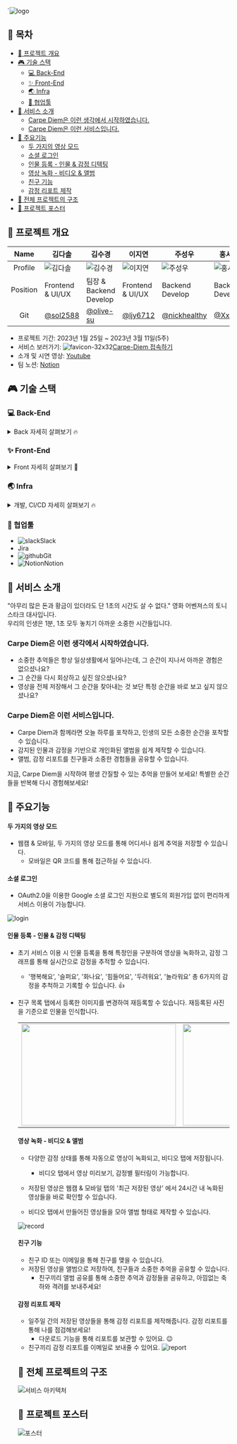 `![logo](https://user-images.githubusercontent.com/66216102/224023729-c3fef6b4-d45a-48a8-8e7c-1be533e18078.png)

## 🚀 목차

- [🚀 프로젝트 개요](#🚀-프로젝트-개요)
- [🎮 기술 스택](#🎮-기술-스택)
  - [💻 Back-End](#💻-back-end)
  - [✨ Front-End](#✨-front-end)
  - [🌏 Infra](#🌏-Infra)
  - [🫡 협업툴](#🫡-협업툴)
- [🚀 서비스 소개](#🚀-서비스-소개)
  - [Carpe Diem은 이런 생각에서 시작하였습니다.](#carpe-diem은-이런-생각에서-시작하였습니다)
  - [Carpe Diem은 이런 서비스입니다.](#carpe-diem은-이런-서비스입니다)
- [🚀 주요기능](#🚀-주요기능)
  - [두 가지의 영상 모드](#두-가지의-영상-모드)
  - [소셜 로그인](#소셜-로그인)
  - [인물 등록 - 인물 & 감정 디텍팅](#인물-등록---인물--감정-디텍팅)
  - [영상 녹화 - 비디오 & 앨범](#영상-녹화---비디오--앨범)
  - [친구 기능](#친구-기능)
  - [감정 리포트 제작](#감정-리포트-제작)
- [🚀 전체 프로젝트의 구조](#🚀-전체-프로젝트의-구조)
- [🚀 프로젝트 포스터](#🚀-프로젝트-포스터)

## 🚀 프로젝트 개요

|   Name   | 김다솔                                                                                                            | 김수경                                                                                                            | 이지연                                                                                                            | 주성우                                                                                                            | 홍서희                                                                                                           |
| :------: | ----------------------------------------------------------------------------------------------------------------- | ----------------------------------------------------------------------------------------------------------------- | ----------------------------------------------------------------------------------------------------------------- | ----------------------------------------------------------------------------------------------------------------- | ---------------------------------------------------------------------------------------------------------------- |
| Profile  | ![김다솔](https://user-images.githubusercontent.com/66216102/224022201-5cecf932-469b-416e-8e43-e62ec1286337.jpeg) | ![김수경](https://user-images.githubusercontent.com/66216102/224022211-d841609e-5e04-4246-95bc-893bb0b95959.jpeg) | ![이지연](https://user-images.githubusercontent.com/66216102/224022216-5b8070a7-afb1-4d60-b21f-2fcd74f54cf8.jpeg) | ![주성우](https://user-images.githubusercontent.com/66216102/224022220-16542f51-9dcd-45a8-a1af-b04422a125cc.jpeg) | ![홍서희](https://user-images.githubusercontent.com/66216102/224022221-e2ce65ca-a78e-4589-9ae3-38eb04af98f3.jpg) |
| Position | Frontend & UI/UX                                                                                                  | 팀장 & Backend Develop                                                                                            | Frontend & UI/UX                                                                                                  | Backend Develop                                                                                                   | Backend Develop                                                                                                  |
|   Git    | [@sol2588](https://github.com/sol2588)                                                                            | [@olive-su](https://github.com/olive-su)                                                                          | [@ljy6712](https://github.com/ljy6712)                                                                            | [@nickhealthy](https://github.com/nickhealthy)                                                                    | [@XxoSio](https://github.com/XxoSio)                                                                             |

- 프로젝트 기간: 2023년 1월 25일 ~ 2023년 3월 11일(5주)
- 서비스 보러가기: ![favicon-32x32](https://user-images.githubusercontent.com/66216102/224023859-edc77f7f-9169-4d68-a0f0-773a180e4706.png)[Carpe-Diem 접속하기](https://jungle-carpediem.site/)
- 소개 및 시연 영상: [Youtube](https://youtu.be/T-rQf3vlSrs)
- 팀 노션: [Notion](https://www.notion.so/kimpp/CARPE-DIEM-WIKI-1647f0a74db346b3b3edddebe390cd48)

## 🎮 기술 스택

### 💻 Back-End

<details>
      <summary>Back 자세히 살펴보기 🔥</summary>
      <ul>
        <li>기술스택 ⚙ 및 라이브러리 📚</li>
      </ul>
      <ul>
          <li><img src='https://user-images.githubusercontent.com/66216102/224264138-0edc6152-a748-4118-9cf2-fc4898c16c68.png'/>Nodejs v18.14.0</li>
          <li><img src='https://user-images.githubusercontent.com/66216102/224264127-57727e5f-5602-4b16-9e40-046b483a9276.png'/>express: 4.17.17</li>
          <li><img src='https://user-images.githubusercontent.com/66216102/224264117-eeb99abc-0445-4b26-93d1-aac2f9f6898f.png'/>eslint: 8.33.0</li>
          <li><img src='https://user-images.githubusercontent.com/66216102/224264995-09b056e5-7669-481b-91e8-43d888828c47.png'/>typescript: 4.9.5</li>
					<li><img src='https://user-images.githubusercontent.com/66216102/224264994-93ffc8de-a92a-45f0-b19f-4e2eac64af81.png'/>dotenv: 16.0.3</li>
        	<li><img src='https://user-images.githubusercontent.com/66216102/224265356-8c73514d-9775-4728-ba97-93f87fa521bb.png'/>aws-sdk: 3.266</li>
  	      <li><img src=''/>multer: 8.33.0</li>
          <li><img src='https://user-images.githubusercontent.com/66216102/224264989-00f768e1-ad7f-48aa-bf42-94cd3cc51e98.png'/>socket.io: 4.6.1</li>
	        <li><img src='https://user-images.githubusercontent.com/66216102/224264142-38b6385c-f684-4994-8288-6b6df487a530.png'/>passport: 0.6.0</li>
	        <li><img src='https://user-images.githubusercontent.com/66216102/224264142-38b6385c-f684-4994-8288-6b6df487a530.png'/>passport-google-oauth2: 0.2.0</li>
        	<li><img src=''/>swagger-jsdoc: 6.2.8</li>
        	<li><img src=''/>swagger-ui-express: 4.6.0</li>
          <li><img src=''/>cors: 2.8.5</li>
          <li><img src='https://user-images.githubusercontent.com/66216102/224264131-18f9cac3-9af3-439f-b902-9552cce9a605.png'/>mysql: 8.0.28</li>
          <li><img src='https://user-images.githubusercontent.com/66216102/224264143-8b481f85-594d-4b57-96af-54a04d27e539.png'/>sequelize: 6.28.0</li>
          <li><img src='https://user-images.githubusercontent.com/66216102/224264999-d220bce1-5802-4bf6-b199-d0af409904fe.png'/>winston: 3.8.2</li>
        	<li><img src='https://user-images.githubusercontent.com/66216102/224264999-d220bce1-5802-4bf6-b199-d0af409904fe.png'/>winston-daily-rotate-file: 4.7.1</li>
      </ul>
  </details>

### ✨ Front-End

<details>
    <summary>Front 자세히 살펴보기 🌈</summary>
    <ul>
        <li>기술스택 ⚙ 및 라이브러리 📚</li>
    </ul>   
    <ul>
      <li>JS, HTML, CSS</li>
        <li><img src='https://user-images.githubusercontent.com/66216102/224266842-8f9ddd03-2693-461a-a3e6-48a62781aeb7.png'/>react: 18.2.0</li>
        <li><img src=''/>react-webcam: 7.0.1</li>
        <li><img src='https://user-images.githubusercontent.com/66216102/224266847-3d5ba778-a382-4a4a-a327-19fdecf55961.png'/>redux: 4.2.1</li>
        <li><img src='https://user-images.githubusercontent.com/66216102/224266847-3d5ba778-a382-4a4a-a327-19fdecf55961.png'/>redux-saga: 1.2.2</li>
        <li><img src=''/>styled-components: 5.3.6</li>
        <li><img src='https://user-images.githubusercontent.com/66216102/224264989-00f768e1-ad7f-48aa-bf42-94cd3cc51e98.png'/>socket.io-client: 4.6.0</li>
        <li><img src=''/>styled-components: 5.3.6</li>
   		  <li><img src='https://user-images.githubusercontent.com/66216102/224265356-8c73514d-9775-4728-ba97-93f87fa521bb.png'/>aws-sdk: 3.266</li>
        <li><img src=''/>axios @0.21.1 : Promise 기반 HTPP 클라이언트</li>
        <li><img src=''/>fontawesome @2.0.2 : 아이콘 라이브러리</li>
        <li><img src=''/>openvidu-browser @2.17.0 : webRTC 라이브러리</li>
        <li><img src=''/>vue-awesome-swiper @4.1.1 : 이미지 슬라이더 라이브러리</li>
      <li><img src='https://user-images.githubusercontent.com/66216102/224264117-eeb99abc-0445-4b26-93d1-aac2f9f6898f.png'/>eslint & prettier @6.7.2 : 협업을 위한 formatter 라이브러리</li>
        <li>"@mui/material": "^5.11.7"</li>
      	<li><img src='https://user-images.githubusercontent.com/66216102/224266855-0f802f93-25cc-4aed-94a6-453206a51804.png'/>yarn: 3.4.1</li>
        <li>"@react-oauth/google": "^0.7.0"</li>
        <li>"html2canvas": "^1.4.1",</li>
        <li>"react-images-upload": "^1.2.8",</li>
        <li>"@types/swiper": "^6.0.0",</li>
    </ul>
</details>

### 🌏 Infra

  <details>
      <summary>개발, CI/CD 자세히 살펴보기 🔥</summary>
      <ul>
          <li><img src=''/>AWS IAM - Access Management</li>
          <li><img src='https://user-images.githubusercontent.com/66216102/224265881-0913eef6-823b-4504-bbb8-dc4a52624cf1.png'/>AWS EC2 - Deploy Server</li>
         	<li><img src=''/>AWS Lambda - Change File extension, Make Thumbnail, Batch</li>
          <li><img src='https://user-images.githubusercontent.com/66216102/224265876-9c4decdf-4db5-467d-b1ea-ce51c250cb43.png'/>AWS Cloud Front - CDN</li>
          <li><img src='https://user-images.githubusercontent.com/66216102/224265890-611527f2-bc0f-4406-a578-5e11d9e30afa.png'/>AWS S3 - File(Image, Video) Server</li>
          <li><img src='https://user-images.githubusercontent.com/66216102/224265887-d75e49a5-3142-4bc8-b158-b9cef781faad.png'/>AWS RDS - DB Server</li>
	        <li><img src='https://user-images.githubusercontent.com/66216102/224264133-4050418b-93d3-45e1-ae10-d019af337e4f.png'/>Nginx - WEB Server</li>
          <li><img src=''/>Github Action</li>
          <li><img src='https://user-images.githubusercontent.com/66216102/224265361-58d20587-0ef0-4307-8906-c78cad062faa.png'/>Docker</li>
      </ul>
  </details>

### 🫡 협업툴

- ![slack](https://user-images.githubusercontent.com/66216102/224266849-ba599070-7921-4454-9780-bb8890b51996.png)Slack
- Jira
- ![github](https://user-images.githubusercontent.com/66216102/224265368-70504ef1-5678-4c1a-9863-1823203c4b4e.png)Git
- ![Notion](https://user-images.githubusercontent.com/66216102/224267565-955bf2eb-e3d9-4c3a-bee9-cf04be016966.png)Notion

## 🚀 서비스 소개

"아무리 많은 돈과 황금이 있더라도 단 1초의 시간도 살 수 없다." 영화 어벤져스의 토니스타크 대사입니다.<br />
우리의 인생은 1분, 1초 모두 놓치기 아까운 소중한 시간들입니다.

### Carpe Diem은 이런 생각에서 시작하였습니다.

- 소중한 추억들은 항상 일상생활에서 일어나는데, 그 순간이 지나서 아까운 경험은 없으셨나요?
- 그 순간을 다시 회상하고 싶진 않으셨나요?
- 영상을 전체 저장해서 그 순간을 찾아내는 것 보단 특정 순간을 바로 보고 싶지 않으셨나요?

### Carpe Diem은 이런 서비스입니다.

- Carpe Diem과 함께라면 오늘 하루를 포착하고, 인생의 모든 소중한 순간을 포착할 수 있습니다.
- 감지된 인물과 감정을 기반으로 개인화된 앨범을 쉽게 제작할 수 있습니다.
- 앨범, 감정 리포트를 친구들과 소중한 경험들을 공유할 수 있습니다.

지금, Carpe Diem을 시작하여 평생 간질할 수 있는 추억을 만들어 보세요!
특별한 순간들을 반복해 다시 경험해보세요!

## 🚀 주요기능

#### 두 가지의 영상 모드

- 웹캠 & 모바일, 두 가지의 영상 모드를 통해 어디서나 쉽게 추억을 저장할 수 있습니다.
  - 모바일은 QR 코드를 통해 접근하실 수 있습니다.

#### 소셜 로그인

- OAuth2.0을 이용한 Google 소셜 로그인 지원으로 별도의 회원가입 없이 편리하게 서비스 이용이 가능합니다.

![login](https://user-images.githubusercontent.com/66216102/224342324-8e5eeca2-bb36-4c3a-aa80-71202f5a1f61.gif)

#### 인물 등록 - 인물 & 감정 디텍팅

- 초기 서비스 이용 시 인물 등록을 통해 특정인을 구분하여 영상을 녹화하고, 감정 그래프를 통해 실시간으로 감정을 추적할 수 있습니다.
  - '행복해요', '슬퍼요', '화나요', '힘들어요', '두려워요', '놀라워요' 총 6가지의 감정을 추척하고 기록할 수 있습니다. 👍
- 친구 목록 탭에서 등록한 이미지를 변경하여 재등록할 수 있습니다. 재등록된 사진을 기준으로 인물을 인식합니다.

  <table border="0" >
    <tr>
        <td>    <img width="350" height="230" src="https://user-images.githubusercontent.com/66216102/224342071-c6dd10d1-6fbb-4c33-bacb-17c24412957e.gif"> </img></td>
        <td>    <img width="350" height="230" src="https://user-images.githubusercontent.com/66216102/224342085-7239d891-27d2-47fb-bc89-8f91e3eea993.gif"> </img></td>
   </tr>
</table>

#### 영상 녹화 - 비디오 & 앨범

- 다양한 감정 상태를 통해 자동으로 영상이 녹화되고, 비디오 탭에 저장됩니다.

  - 비디오 탭에서 영상 미리보기, 감정별 필터링이 가능합니다.

- 저장된 영상은 웹캠 & 모바일 탭의 '최근 저장된 영상' 에서 24시간 내 녹화된 영상들을 바로 확인할 수 있습니다.
- 비디오 탭에서 만들어진 영상들을 모아 앨범 형태로 제작할 수 있습니다.

![record](https://user-images.githubusercontent.com/66216102/224341879-813e8400-7683-4a6a-8c15-b45123258780.gif)

#### 친구 기능

- 친구 ID 또는 이메일을 통해 친구를 맺을 수 있습니다.
- 저장된 영상을 앨범으로 저장하여, 친구들과 소중한 추억을 공유할 수 있습니다.
  - 친구끼리 앨범 공유를 통해 소중한 추억과 감정들을 공유하고, 아낌없는 축하와 격려를 보내주세요!

#### 감정 리포트 제작

- 일주일 간의 저장된 영상들을 통해 감정 리포트를 제작해줍니다. 감정 리포트를 통해 나를 점검해보세요!
  - 다운로드 기능을 통해 리포트를 보관할 수 있어요. 😉
- 친구끼리 감정 리포트를 이메일로 보내줄 수 있어요.
  ![report](https://user-images.githubusercontent.com/66216102/224341609-e8c745e5-508c-4def-8c04-fa2e9cd05f32.gif)

## 🚀 전체 프로젝트의 구조

![서비스 아키텍처](https://user-images.githubusercontent.com/66216102/224341403-20838d86-c17e-414b-9093-160c337fc3b5.png)

## 🚀 프로젝트 포스터

![포스터](https://user-images.githubusercontent.com/66216102/224221024-947782bc-c67c-4f53-a6ad-7957c980d618.png)
